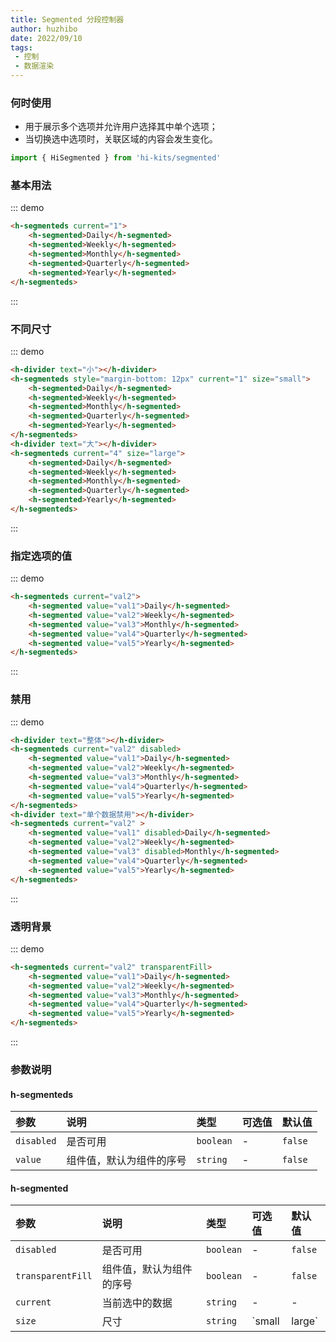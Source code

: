 ```yaml
---
title: Segmented 分段控制器
author: huzhibo
date: 2022/09/10
tags:
 - 控制
 - 数据渲染
---
```

### 何时使用
- 用于展示多个选项并允许用户选择其中单个选项；
- 当切换选中选项时，关联区域的内容会发生变化。
```ts
import { HiSegmented } from 'hi-kits/segmented'
```
### 基本用法
::: demo
```html
<h-segmenteds current="1">
    <h-segmented>Daily</h-segmented>
    <h-segmented>Weekly</h-segmented>
    <h-segmented>Monthly</h-segmented>
    <h-segmented>Quarterly</h-segmented>
    <h-segmented>Yearly</h-segmented>
</h-segmenteds>

```
:::

### 不同尺寸

::: demo
```html
<h-divider text="小"></h-divider>
<h-segmenteds style="margin-bottom: 12px" current="1" size="small">
    <h-segmented>Daily</h-segmented>
    <h-segmented>Weekly</h-segmented>
    <h-segmented>Monthly</h-segmented>
    <h-segmented>Quarterly</h-segmented>
    <h-segmented>Yearly</h-segmented>
</h-segmenteds>
<h-divider text="大"></h-divider>
<h-segmenteds current="4" size="large">
    <h-segmented>Daily</h-segmented>
    <h-segmented>Weekly</h-segmented>
    <h-segmented>Monthly</h-segmented>
    <h-segmented>Quarterly</h-segmented>
    <h-segmented>Yearly</h-segmented>
</h-segmenteds>

```
:::

### 指定选项的值

::: demo
```html
<h-segmenteds current="val2">
    <h-segmented value="val1">Daily</h-segmented>
    <h-segmented value="val2">Weekly</h-segmented>
    <h-segmented value="val3">Monthly</h-segmented>
    <h-segmented value="val4">Quarterly</h-segmented>
    <h-segmented value="val5">Yearly</h-segmented>
</h-segmenteds>

```
:::

### 禁用

::: demo
```html
<h-divider text="整体"></h-divider>
<h-segmenteds current="val2" disabled>
    <h-segmented value="val1">Daily</h-segmented>
    <h-segmented value="val2">Weekly</h-segmented>
    <h-segmented value="val3">Monthly</h-segmented>
    <h-segmented value="val4">Quarterly</h-segmented>
    <h-segmented value="val5">Yearly</h-segmented>
</h-segmenteds>
<h-divider text="单个数据禁用"></h-divider>
<h-segmenteds current="val2" >
    <h-segmented value="val1" disabled>Daily</h-segmented>
    <h-segmented value="val2">Weekly</h-segmented>
    <h-segmented value="val3" disabled>Monthly</h-segmented>
    <h-segmented value="val4">Quarterly</h-segmented>
    <h-segmented value="val5">Yearly</h-segmented>
</h-segmenteds>

```
:::

### 透明背景

::: demo
```html
<h-segmenteds current="val2" transparentFill>
    <h-segmented value="val1">Daily</h-segmented>
    <h-segmented value="val2">Weekly</h-segmented>
    <h-segmented value="val3">Monthly</h-segmented>
    <h-segmented value="val4">Quarterly</h-segmented>
    <h-segmented value="val5">Yearly</h-segmented>
</h-segmenteds>

```
:::
### 参数说明

#### h-segmenteds
|参数|说明|类型|可选值|默认值
|:--|:--|:--|:-----|:---
| `disabled`| 是否可用 |  `boolean` | - | `false`
| `value`| 组件值，默认为组件的序号 |  `string` | - | `false`

#### h-segmented
|参数|说明|类型|可选值|默认值
|:--|:--|:--|:-----|:---
| `disabled`| 是否可用 |  `boolean` | - | `false`
| `transparentFill`| 组件值，默认为组件的序号 |  `boolean` | - | `false`
| `current`| 当前选中的数据 |  `string` | - | -
| `size`| 尺寸 |  `string` | `small | large` | -

